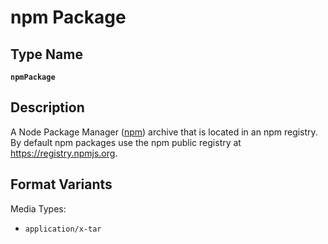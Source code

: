 # npm Package

## Type Name
**`npmPackage`**

## Description
A Node Package Manager ([npm](https://www.npmjs.com)) archive that is located in an npm registry. By default npm packages use the npm public registry at https://registry.npmjs.org.

## Format Variants

Media Types:
  -  `application/x-tar`